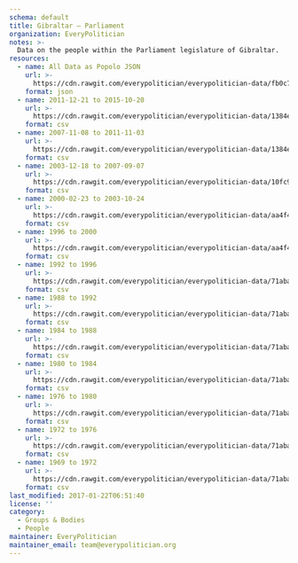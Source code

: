 ```yaml
---
schema: default
title: Gibraltar — Parliament
organization: EveryPolitician
notes: >-
  Data on the people within the Parliament legislature of Gibraltar.
resources:
  - name: All Data as Popolo JSON
    url: >-
      https://cdn.rawgit.com/everypolitician/everypolitician-data/fb0c75908370594433efd2037094e528cb8c4316/data/Gibraltar/Parliament/ep-popolo-v1.0.json
    format: json
  - name: 2011-12-21 to 2015-10-20
    url: >-
      https://cdn.rawgit.com/everypolitician/everypolitician-data/1384e1bdea68b8449a6972687fbeb3e534c98baf/data/Gibraltar/Parliament/term-12.csv
    format: csv
  - name: 2007-11-08 to 2011-11-03
    url: >-
      https://cdn.rawgit.com/everypolitician/everypolitician-data/1384e1bdea68b8449a6972687fbeb3e534c98baf/data/Gibraltar/Parliament/term-11.csv
    format: csv
  - name: 2003-12-18 to 2007-09-07
    url: >-
      https://cdn.rawgit.com/everypolitician/everypolitician-data/10fc9ede77d8d8678503d0ce2d9d8b09267719f6/data/Gibraltar/Parliament/term-10.csv
    format: csv
  - name: 2000-02-23 to 2003-10-24
    url: >-
      https://cdn.rawgit.com/everypolitician/everypolitician-data/aa4f4219cf2b965df2452f1220135ccd70351703/data/Gibraltar/Parliament/term-9.csv
    format: csv
  - name: 1996 to 2000
    url: >-
      https://cdn.rawgit.com/everypolitician/everypolitician-data/aa4f4219cf2b965df2452f1220135ccd70351703/data/Gibraltar/Parliament/term-8.csv
    format: csv
  - name: 1992 to 1996
    url: >-
      https://cdn.rawgit.com/everypolitician/everypolitician-data/71abace9ffc383a917702572fad5d09f2951556e/data/Gibraltar/Parliament/term-7.csv
    format: csv
  - name: 1988 to 1992
    url: >-
      https://cdn.rawgit.com/everypolitician/everypolitician-data/71abace9ffc383a917702572fad5d09f2951556e/data/Gibraltar/Parliament/term-6.csv
    format: csv
  - name: 1984 to 1988
    url: >-
      https://cdn.rawgit.com/everypolitician/everypolitician-data/71abace9ffc383a917702572fad5d09f2951556e/data/Gibraltar/Parliament/term-5.csv
    format: csv
  - name: 1980 to 1984
    url: >-
      https://cdn.rawgit.com/everypolitician/everypolitician-data/71abace9ffc383a917702572fad5d09f2951556e/data/Gibraltar/Parliament/term-4.csv
    format: csv
  - name: 1976 to 1980
    url: >-
      https://cdn.rawgit.com/everypolitician/everypolitician-data/71abace9ffc383a917702572fad5d09f2951556e/data/Gibraltar/Parliament/term-3.csv
    format: csv
  - name: 1972 to 1976
    url: >-
      https://cdn.rawgit.com/everypolitician/everypolitician-data/71abace9ffc383a917702572fad5d09f2951556e/data/Gibraltar/Parliament/term-2.csv
    format: csv
  - name: 1969 to 1972
    url: >-
      https://cdn.rawgit.com/everypolitician/everypolitician-data/71abace9ffc383a917702572fad5d09f2951556e/data/Gibraltar/Parliament/term-1.csv
    format: csv
last_modified: 2017-01-22T06:51:40
license: ''
category:
  - Groups & Bodies
  - People
maintainer: EveryPolitician
maintainer_email: team@everypolitician.org
---
```

